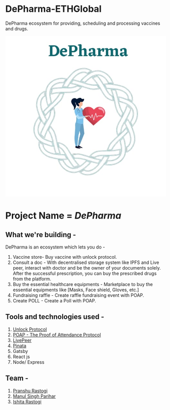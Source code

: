 # DePharma-ETHGlobal
DePharma ecosystem for providing, scheduling and processing vaccines and drugs.

![DePharma Logo](./Images/DePharmaLogo.jpeg)


# Project Name  = ***DePharma***

## What we're building - 

DePharma is an ecosystem which lets you do -

1. Vaccine store- Buy vaccine with unlock protocol.
2. Consult a doc - With decentralised storage system like IPFS and Live peer, interact with doctor and be the owner of your documents solely. After the successful prescription, you can buy the prescribed drugs from the platform.
3. Buy the essential healthcare equipments - Marketplace to buy the essential equipments like  [Masks, Face shield, Gloves, etc.]
4. Fundraising raffle - Create raffle fundraising event with POAP.
5. Create POLL - Create a Poll with POAP.
## Tools and technologies used - 

1. [Unlock Protocol](https://unlock-protocol.com/)
2. [POAP - The Proof of Attendance Protocol](https://www.poap.xyz/)
3. [LivePeer](https://livepeer.org/)
4. [Pinata](https://pinata.cloud/)
5. Gatsby
6. React js
7. Node/ Express

## Team -

1. [Pranshu Rastogi](https://github.com/pranshurastogi)
2. [Manul Singh Parihar](https://github.com/JeremyConnor)
3. [Ishita Rastogi](https://github.com/ishitarastogi)
